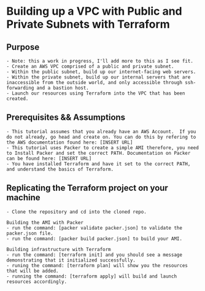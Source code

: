 # Building up a VPC with Public and Private Subnets with Terraform

## Purpose
    - Note: this a work in progress, I'll add more to this as I see fit.
    - Create an AWS VPC comprised of a public and private subnet.
    - Within the public subnet, build up our internet-facing web servers.
    - Within the private subnet, build up our internal servers that are inaccessible from the outside world, and only accessible through ssh-forwarding and a bastion host.
    - Launch our resources using Terraform into the VPC that has been created. 

## Prerequisites && Assumptions
    - This tutorial assumes that you already have an AWS Account.  If you do not already, go head and create on. You can do this by refering to the AWS documentation found here: [INSERT URL]
    - This tutorial uses Packer to create a simple AMI therefore, you need to Install Packer and set the correct PATH. Documentation on Packer can be found here: [INSERT URL]
    - You have installed Terraform and have it set to the correct PATH, and understand the basics of Terraform.

## Replicating the Terraform project on your machine
    - Clone the repository and cd into the cloned repo.

    Building the AMI with Packer
    - run the command: [packer validate packer.json] to validate the packer.json file.
    - run the command: [packer build packer.json] to build your AMI.
    
    Building infrastructure with Terraform
    - run the command: [terraform init] and you should see a message demonstrating that it initialized successfully.
    - runing the command: [terraform plan] will show you the resources that will be added.
    - running the command: [terraform apply] will build and launch resources accordingly.

     
 

